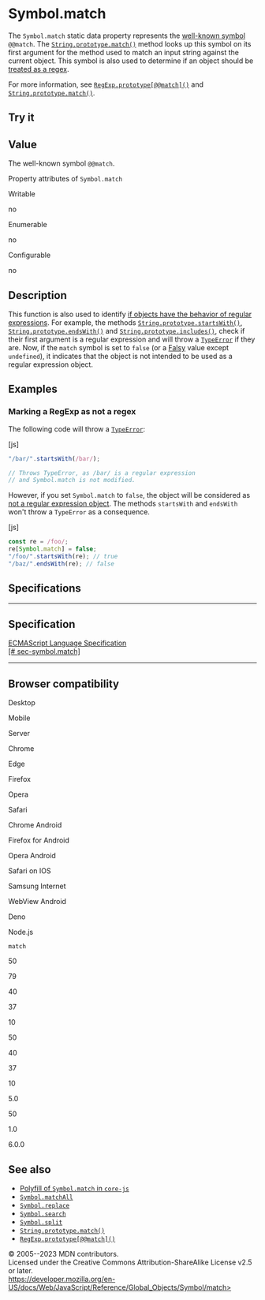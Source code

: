 Symbol.match
============

 
The `Symbol.match` static data property represents the [well-known
symbol](../symbol#well-known_symbols) `@@match`. The
[`String.prototype.match()`](../string/match) method looks up this
symbol on its first argument for the method used to match an input
string against the current object. This symbol is also used to determine
if an object should be [treated as a
regex](../regexp#special_handling_for_regexes).

For more information, see
[`RegExp.prototype[@@match]()`](../regexp/@@match) and
[`String.prototype.match()`](../string/match).


 
Try it 
------

 



 
Value
-----

 
The well-known symbol `@@match`.

 
Property attributes of `Symbol.match`




Writable

no

Enumerable

no

Configurable

no

 
Description
-----------

 
This function is also used to identify [if objects have the behavior of
regular expressions](../regexp#special_handling_for_regexes). For
example, the methods
[`String.prototype.startsWith()`](../string/startswith),
[`String.prototype.endsWith()`](../string/endswith) and
[`String.prototype.includes()`](../string/includes), check if their
first argument is a regular expression and will throw a
[`TypeError`](../typeerror) if they are. Now, if the `match` symbol is
set to `false` (or a
[Falsy](https://developer.mozilla.org/en-US/docs/Glossary/Falsy) value
except `undefined`), it indicates that the object is not intended to be
used as a regular expression object.



 
Examples
--------


 
### Marking a RegExp as not a regex 

 
The following code will throw a [`TypeError`](../typeerror):

 
 
[js]


```js
"/bar/".startsWith(/bar/);

// Throws TypeError, as /bar/ is a regular expression
// and Symbol.match is not modified.
```


However, if you set `Symbol.match` to `false`, the object will be
considered as [not a regular expression
object](../regexp#special_handling_for_regexes). The methods
`startsWith` and `endsWith` won\'t throw a `TypeError` as a consequence.

 
 
[js]


```js
const re = /foo/;
re[Symbol.match] = false;
"/foo/".startsWith(re); // true
"/baz/".endsWith(re); // false
```




Specifications
--------------

 
  ---------------------------------------------------------------------------------------------------------
  Specification
  ---------------------------------------------------------------------------------------------------------
  [ECMAScript Language Specification\
  [\#
  sec-symbol.match]](https://tc39.es/ecma262/multipage/fundamental-objects.html#sec-symbol.match)

  ---------------------------------------------------------------------------------------------------------


Browser compatibility 
---------------------

 


Desktop

Mobile

Server

Chrome

Edge

Firefox

Opera

Safari

Chrome Android

Firefox for Android

Opera Android

Safari on IOS

Samsung Internet

WebView Android

Deno

Node.js

`match`

50

79

40

37

10

50

40

37

10

5.0

50

1.0

6.0.0

 
See also 
--------

 
-   [Polyfill of `Symbol.match` in
    `core-js`](https://github.com/zloirock/core-js#ecmascript-symbol)
-   [`Symbol.matchAll`](matchall)
-   [`Symbol.replace`](replace)
-   [`Symbol.search`](search)
-   [`Symbol.split`](split)
-   [`String.prototype.match()`](../string/match)
-   [`RegExp.prototype[@@match]()`](../regexp/@@match)



 
© 2005--2023 MDN contributors.\
Licensed under the Creative Commons Attribution-ShareAlike License v2.5
or later.\
https://developer.mozilla.org/en-US/docs/Web/JavaScript/Reference/Global_Objects/Symbol/match>

